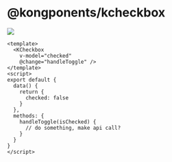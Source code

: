 # @kongponents/kcheckbox

[![](https://img.shields.io/npm/v/@kongponents/kemptystate.svg?style=flat-square)](https://www.npmjs.com/package/@kongponents/kcheckbox)

```vue
<template>
  <KCheckbox
    v-model="checked"
    @change="handleToggle" />
</template>
<script>
export default {
  data() {
    return {
      checked: false
    }
  },
  methods: {
    handleToggle(isChecked) {
      // do something, make api call?
    }
  }
}
</script>
```
